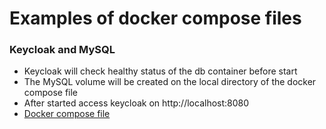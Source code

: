# Examples of docker compose files

### Keycloak and MySQL

- Keycloak will check healthy status of the db container before start
- The MySQL volume will be created on the local directory of the docker compose file
- After started access keycloak on http://localhost:8080
- [Docker compose file](https://github.com/james-freitas/docker-compose-samples/blob/main/keycloak-mysql/docker-compose.yml)